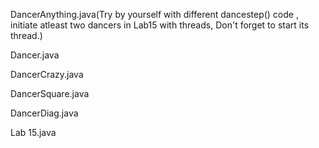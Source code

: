 DancerAnything.java(Try by yourself with different dancestep() code , initiate atleast two dancers in Lab15 with threads, Don't forget to start its thread.)

Dancer.java

DancerCrazy.java

DancerSquare.java

DancerDiag.java

Lab 15.java
